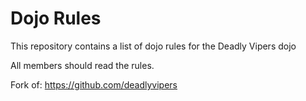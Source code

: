 Dojo Rules
==========

This repository contains a list of dojo rules for the Deadly Vipers dojo

All members should read the rules.

Fork of: https://github.com/deadlyvipers

